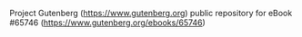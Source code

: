 Project Gutenberg (https://www.gutenberg.org) public repository for
eBook #65746 (https://www.gutenberg.org/ebooks/65746)
